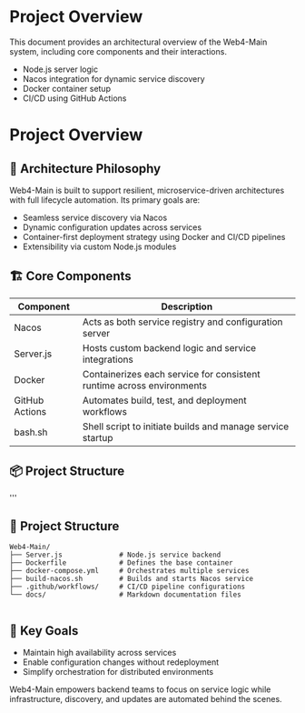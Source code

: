 # Project Overview

This document provides an architectural overview of the Web4-Main system, including core components and their interactions.

- Node.js server logic
- Nacos integration for dynamic service discovery
- Docker container setup
- CI/CD using GitHub Actions

# Project Overview

## 🧠 Architecture Philosophy

Web4-Main is built to support resilient, microservice-driven architectures with full lifecycle automation. Its primary goals are:

- Seamless service discovery via Nacos
- Dynamic configuration updates across services
- Container-first deployment strategy using Docker and CI/CD pipelines
- Extensibility via custom Node.js modules

## 🏗️ Core Components

| Component      | Description                                                                 |
|----------------|-----------------------------------------------------------------------------|
| Nacos          | Acts as both service registry and configuration server                      |
| Server.js      | Hosts custom backend logic and service integrations                         |
| Docker         | Containerizes each service for consistent runtime across environments       |
| GitHub Actions | Automates build, test, and deployment workflows                             |
| bash.sh        | Shell script to initiate builds and manage service startup                  |

## 📦 Project Structure

'''

## 📁 Project Structure

```
Web4-Main/
├── Server.js              # Node.js service backend
├── Dockerfile             # Defines the base container
├── docker-compose.yml     # Orchestrates multiple services
├── build-nacos.sh         # Builds and starts Nacos service
├── .github/workflows/     # CI/CD pipeline configurations
└── docs/                  # Markdown documentation files


```
## 🎯 Key Goals

- Maintain high availability across services
- Enable configuration changes without redeployment
- Simplify orchestration for distributed environments

Web4-Main empowers backend teams to focus on service logic while infrastructure, discovery, and updates are automated behind the scenes.
